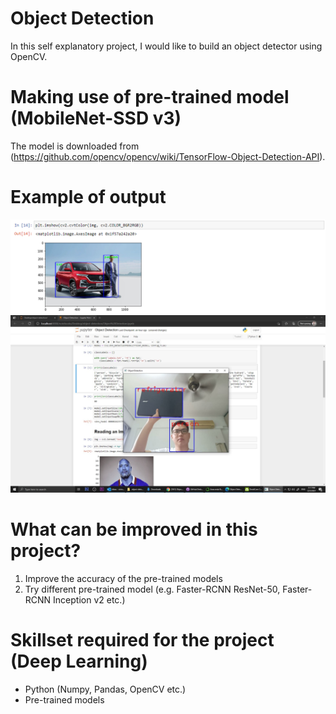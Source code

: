 # Object Detection
 In this self explanatory project, I would like to build an object detector using OpenCV.
 
# Making use of pre-trained model (MobileNet-SSD v3)
The model is downloaded from (https://github.com/opencv/opencv/wiki/TensorFlow-Object-Detection-API).

# Example of output
![Image of output1](https://github.com/victorjongsoon/object-detection/blob/main/images/Output1.PNG)
![Image of output2](https://github.com/victorjongsoon/object-detection/blob/main/images/Output2.jpeg)

# What can be improved in this project?
1. Improve the accuracy of the pre-trained models
2. Try different pre-trained model (e.g. Faster-RCNN ResNet-50, Faster-RCNN Inception v2 etc.)

# Skillset required for the project (Deep Learning)
* Python (Numpy, Pandas, OpenCV etc.)
* Pre-trained models

